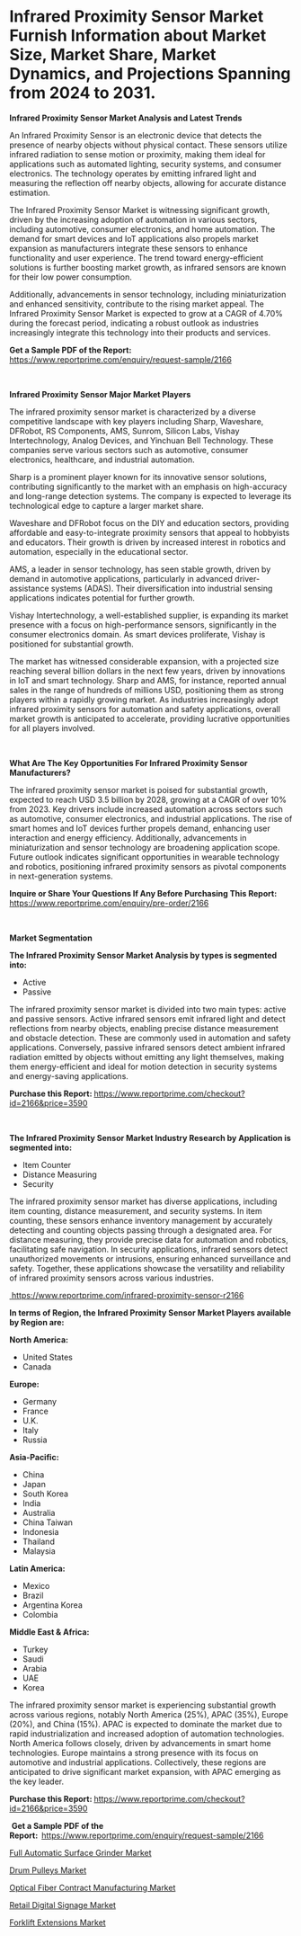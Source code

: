 <p><h1>Infrared Proximity Sensor Market Furnish Information about Market Size, Market Share, Market Dynamics, and Projections Spanning from 2024 to 2031.</h1></p><p><strong>Infrared Proximity Sensor Market Analysis and Latest Trends</strong></p>
<p><p>An Infrared Proximity Sensor is an electronic device that detects the presence of nearby objects without physical contact. These sensors utilize infrared radiation to sense motion or proximity, making them ideal for applications such as automated lighting, security systems, and consumer electronics. The technology operates by emitting infrared light and measuring the reflection off nearby objects, allowing for accurate distance estimation.</p><p>The Infrared Proximity Sensor Market is witnessing significant growth, driven by the increasing adoption of automation in various sectors, including automotive, consumer electronics, and home automation. The demand for smart devices and IoT applications also propels market expansion as manufacturers integrate these sensors to enhance functionality and user experience. The trend toward energy-efficient solutions is further boosting market growth, as infrared sensors are known for their low power consumption. </p><p>Additionally, advancements in sensor technology, including miniaturization and enhanced sensitivity, contribute to the rising market appeal. The Infrared Proximity Sensor Market is expected to grow at a CAGR of 4.70% during the forecast period, indicating a robust outlook as industries increasingly integrate this technology into their products and services.</p></p>
<p><strong>Get a Sample PDF of the Report:&nbsp;</strong> <a href="https://www.reportprime.com/enquiry/request-sample/2166">https://www.reportprime.com/enquiry/request-sample/2166</a></p>
<p>&nbsp;</p>
<p><strong>Infrared Proximity Sensor Major Market Players</strong></p>
<p><p>The infrared proximity sensor market is characterized by a diverse competitive landscape with key players including Sharp, Waveshare, DFRobot, RS Components, AMS, Sunrom, Silicon Labs, Vishay Intertechnology, Analog Devices, and Yinchuan Bell Technology. These companies serve various sectors such as automotive, consumer electronics, healthcare, and industrial automation.</p><p>Sharp is a prominent player known for its innovative sensor solutions, contributing significantly to the market with an emphasis on high-accuracy and long-range detection systems. The company is expected to leverage its technological edge to capture a larger market share.</p><p>Waveshare and DFRobot focus on the DIY and education sectors, providing affordable and easy-to-integrate proximity sensors that appeal to hobbyists and educators. Their growth is driven by increased interest in robotics and automation, especially in the educational sector.</p><p>AMS, a leader in sensor technology, has seen stable growth, driven by demand in automotive applications, particularly in advanced driver-assistance systems (ADAS). Their diversification into industrial sensing applications indicates potential for further growth.</p><p>Vishay Intertechnology, a well-established supplier, is expanding its market presence with a focus on high-performance sensors, significantly in the consumer electronics domain. As smart devices proliferate, Vishay is positioned for substantial growth.</p><p>The market has witnessed considerable expansion, with a projected size reaching several billion dollars in the next few years, driven by innovations in IoT and smart technology. Sharp and AMS, for instance, reported annual sales in the range of hundreds of millions USD, positioning them as strong players within a rapidly growing market. As industries increasingly adopt infrared proximity sensors for automation and safety applications, overall market growth is anticipated to accelerate, providing lucrative opportunities for all players involved.</p></p>
<p>&nbsp;</p>
<p><strong>What Are The Key Opportunities For Infrared Proximity Sensor Manufacturers?</strong></p>
<p><p>The infrared proximity sensor market is poised for substantial growth, expected to reach USD 3.5 billion by 2028, growing at a CAGR of over 10% from 2023. Key drivers include increased automation across sectors such as automotive, consumer electronics, and industrial applications. The rise of smart homes and IoT devices further propels demand, enhancing user interaction and energy efficiency. Additionally, advancements in miniaturization and sensor technology are broadening application scope. Future outlook indicates significant opportunities in wearable technology and robotics, positioning infrared proximity sensors as pivotal components in next-generation systems.</p></p>
<p><strong>Inquire or Share Your Questions If Any Before Purchasing This Report:</strong> <a href="https://www.reportprime.com/enquiry/pre-order/2166">https://www.reportprime.com/enquiry/pre-order/2166</a></p>
<p>&nbsp;</p>
<p><strong>Market Segmentation</strong></p>
<p><strong>The Infrared Proximity Sensor Market Analysis by types is segmented into:</strong></p>
<p><ul><li>Active</li><li>Passive</li></ul></p>
<p><p>The infrared proximity sensor market is divided into two main types: active and passive sensors. Active infrared sensors emit infrared light and detect reflections from nearby objects, enabling precise distance measurement and obstacle detection. These are commonly used in automation and safety applications. Conversely, passive infrared sensors detect ambient infrared radiation emitted by objects without emitting any light themselves, making them energy-efficient and ideal for motion detection in security systems and energy-saving applications.</p></p>
<p><strong>Purchase this Report:&nbsp;</strong><a href="https://www.reportprime.com/checkout?id=2166&price=3590">https://www.reportprime.com/checkout?id=2166&price=3590</a></p>
<p>&nbsp;</p>
<p><strong>The Infrared Proximity Sensor Market Industry Research by Application is segmented into:</strong></p>
<p><ul><li>Item Counter</li><li>Distance Measuring</li><li>Security</li></ul></p>
<p><p>The infrared proximity sensor market has diverse applications, including item counting, distance measurement, and security systems. In item counting, these sensors enhance inventory management by accurately detecting and counting objects passing through a designated area. For distance measuring, they provide precise data for automation and robotics, facilitating safe navigation. In security applications, infrared sensors detect unauthorized movements or intrusions, ensuring enhanced surveillance and safety. Together, these applications showcase the versatility and reliability of infrared proximity sensors across various industries.</p></p>
<p><a href="https://www.reportprime.com/infrared-proximity-sensor-r2166">&nbsp;https://www.reportprime.com/infrared-proximity-sensor-r2166</a></p>
<p><strong>In terms of Region, the Infrared Proximity Sensor Market Players available by Region are:</strong></p>
<p>
    <p> <strong> North America: </strong>
        <ul>
            <li>United States</li>
            <li>Canada</li>
        </ul>
        </p> 
    <p> <strong> Europe: </strong>
        <ul>
            <li>Germany</li>
            <li>France</li>
            <li>U.K.</li>
            <li>Italy</li>
            <li>Russia</li>
        </ul>
        </p> 
    <p> <strong> Asia-Pacific: </strong>
        <ul>
            <li>China</li>
            <li>Japan</li>
            <li>South Korea</li>
            <li>India</li>
            <li>Australia</li>
            <li>China Taiwan</li>
            <li>Indonesia</li>
            <li>Thailand</li>
            <li>Malaysia</li>
        </ul>
        </p> 
    <p> <strong> Latin America: </strong>
        <ul>
            <li>Mexico</li>
            <li>Brazil</li>
            <li>Argentina Korea</li>
            <li>Colombia</li>
        </ul>
        </p> 
    <p> <strong> Middle East & Africa: </strong>
        <ul>
            <li>Turkey</li>
            <li>Saudi</li>
            <li>Arabia</li>
            <li>UAE</li>
            <li>Korea</li>
        </ul>
    </p>
    </p>
<p><p>The infrared proximity sensor market is experiencing substantial growth across various regions, notably North America (25%), APAC (35%), Europe (20%), and China (15%). APAC is expected to dominate the market due to rapid industrialization and increased adoption of automation technologies. North America follows closely, driven by advancements in smart home technologies. Europe maintains a strong presence with its focus on automotive and industrial applications. Collectively, these regions are anticipated to drive significant market expansion, with APAC emerging as the key leader.</p></p>
<p><strong>Purchase this Report: </strong><a href="https://www.reportprime.com/checkout?id=2166&price=3590">https://www.reportprime.com/checkout?id=2166&price=3590</a></p>
<p>&nbsp;<strong>Get a Sample PDF of the Report:&nbsp;&nbsp;</strong><a href="https://www.reportprime.com/enquiry/request-sample/2166">https://www.reportprime.com/enquiry/request-sample/2166</a></p>
<p><strong></strong></p>
<p><p><a href="https://issuu.com/reportprime-2/docs/full-automatic-surface-grinder-market-size-2030.pp">Full Automatic Surface Grinder Market</a></p><p><a href="https://www.linkedin.com/pulse/market-dynamics-future-trends-global-drum-pulleys-sector-27eje?trackingId=h5upo0OfQv%2BtfSI3HBQF0A%3D%3D">Drum Pulleys Market</a></p><p><a href="https://medium.com/@bartlakin73/optical-fiber-contract-manufacturing-market-share-market-analysis-growth-trends-forecasts-for-ccdd4da0bb23">Optical Fiber Contract Manufacturing Market</a></p><p><a href="https://github.com/NancyAlvarado586/Market-Research-Report-List-1/blob/main/retail-digital-signage-market.md">Retail Digital Signage Market</a></p><p><a href="https://www.linkedin.com/pulse/navigating-global-forklift-extensions-market-landscape-trends-b75oc?trackingId=RVsZqCZWT0S9BgZDTEwumQ%3D%3D">Forklift Extensions Market</a></p></p>